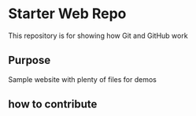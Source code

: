 # Starter Web Repo

This repository is for showing how Git and GitHub work

## Purpose

Sample website with plenty of files for demos

## how to contribute
